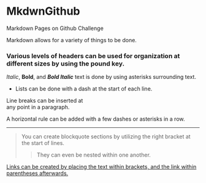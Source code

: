 # MkdwnGithub
Markdown Pages on Github Challenge

Markdown allows for a variety of things to be done.

### Various levels of headers can be used for organization at different sizes by using the pound key.

*Italic*, **Bold**, and ***Bold Italic*** text is done by using asterisks surrounding text.

- Lists can be done with a dash at the start of each line.

Line breaks can be inserted at <br> any point in a paragraph.

A horizontal rule can be added with a few dashes or asterisks in a row.

---

> You can create blockquote sections by utilizing the right bracket at the start of lines.
> > They can even be nested within one another.

[Links can be created by placing the text within brackets, and the link within parentheses afterwards.](Link.md)
